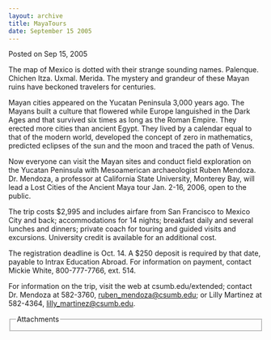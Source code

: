 ```yaml
---
layout: archive
title: MayaTours
date: September 15 2005
---
```





<span class="date">Posted on Sep 15, 2005    </span>
<p>The map of Mexico is dotted with their strange sounding names.
Palenque. Chichen Itza. Uxmal. Merida. The mystery and grandeur of
these Mayan ruins have beckoned travelers for centuries.</p>
<p>Mayan cities appeared on the Yucatan Peninsula 3,000 years ago.
The Mayans built a culture that flowered while Europe languished in
the Dark Ages and that survived six times as long as the Roman
Empire. They erected more cities than ancient Egypt. They lived by
a calendar equal to that of the modern world, developed the concept
of zero in mathematics, predicted eclipses of the sun and the moon
and traced the path of Venus.</p>
<p>Now everyone can visit the Mayan sites and conduct field
exploration on the Yucatan Peninsula with Mesoamerican
archaeologist Ruben Mendoza. Dr. Mendoza, a professor at California
State University, Monterey Bay, will lead a Lost Cities of the
Ancient Maya tour Jan. 2-16, 2006, open to the public.</p>
<p>The trip costs $2,995 and includes airfare from San Francisco to
Mexico City and back; accommodations for 14 nights; breakfast daily
and several lunches and dinners; private coach for touring and
guided visits and excursions. University credit is available for an
additional cost.</p>
<p>The registration deadline is Oct. 14. A $250 deposit is required
by that date, payable to Intrax Education Abroad. For information
on payment, contact Mickie White, 800-777-7766, ext. 514.</p>
<p>For information on the trip, visit the web at
csumb.edu/extended; contact Dr. Mendoza at 582-3760, <a href="mailto:ruben_mendoza@csumb.edu" rel="nofollow">ruben_mendoza@csumb.edu</a>; or Lilly Martinez at
582-4364, <a href="mailto:lilly_martinez@csumb.edu" rel="nofollow">lilly_martinez@csumb.edu</a>.</p>
<fieldset class="fieldgroup group-attachments">
<legend>Attachments</legend>
<div class="field field-type-emvideo field-field-attach-video">
<div class="field-items">
<div class="field-item odd">
<div class="emvideo emvideo-video emvideo-"/>
</div>
</div>
</div>
</fieldset>






